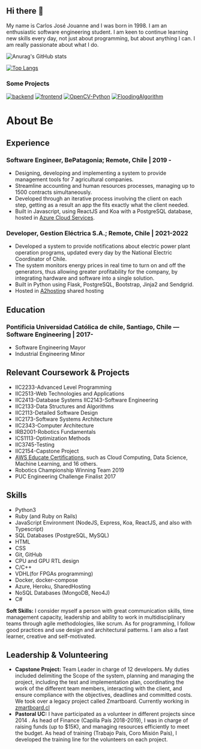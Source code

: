## Hi there 👋

My name is Carlos José Jouanne and I was born in 1998. I am an enthusiastic software engineering student. I am keen to continue learning new skills every day, not just about programming, but about anything I can. I am really passionate about what I do.

![Anurag's GitHub stats](https://github-readme-stats.vercel.app/api?username=cjjouanne&hide=issues,contribs&include_all_commits=true&count_private=true&theme=radical)

[![Top Langs](https://github-readme-stats.vercel.app/api/top-langs/?username=cjjouanne&layout=compact&include_all_commits=true&theme=radical&exclude_repo=ConventionManagerG8)](https://github.com/anuraghazra/github-readme-stats)

### Some Projects
[![backend](https://github-readme-stats.vercel.app/api/pin/?username=EABModel&repo=backend&show_owner=true&theme=radical)](https://github.com/EABModel/backend)
[![frontend](https://github-readme-stats.vercel.app/api/pin/?username=EABModel&repo=frontend&show_owner=true&theme=radical)](https://github.com/EABModel/frontend)
[![OpenCV-Python](https://github-readme-stats.vercel.app/api/pin/?username=cjjouanne&repo=OpenCV-Python&show_owner=true&theme=radical)](https://github.com/cjjouanne/OpenCV-Python)
[![FloodingAlgorithm](https://github-readme-stats.vercel.app/api/pin/?username=cjjouanne&repo=FloodingAlgorithm&show_owner=true&theme=radical)](https://github.com/cjjouanne/FloodingAlgorithm)


# About Be

## Experience

### Software Engineer, BePatagonia; Remote, Chile | 2019 -
* Designing, developing and implementing a system to provide management tools for 7 agricultural companies.
* Streamline accounting and human resources processes, managing up to 1500 contracts simultaneously. 
* Developed through an iterative process involving the client on each step, getting as a result an app the fits exactly what the client needed.
* Built in Javascript, using ReactJS and Koa with a PostgreSQL database, hosted in [Azure Cloud Services](https://gestionagricola.azurewebsites.net).

### Developer, Gestion Eléctrica S.A.; Remote, Chile | 2021-2022
* Developed a system to provide notifications about electric power plant operation programs, updated every day by the National Electric Coordinator of Chile.
* The system monitors energy prices in real time to turn on and off the generators, thus allowing greater profitability for the company, by integrating hardware and software into a single solution.
* Built in Python using Flask, PostgreSQL, Bootstrap, Jinja2 and Sendgrid.
* Hosted in [A2hosting](https://gestionelectrica.gestionagricola.a2hosted.com) shared hosting

## Education
### Pontificia Universidad Católica de chile, Santiago, Chile — Software Engineering | 2017-
* Software Engineering Mayor
* Industrial Engineering Minor

## Relevant Coursework & Projects

* IIC2233-Advanced Level Programming
* IIC2513-Web Technologies and Applications
* IIC2413-Database Systems IIC2143-Software Engineering
* IIC2133-Data Structures and Algorithms
* IIC2113-Detailed Software Design
* IIC2173-Software Systems Architecture
* IIC2343-Computer Architecture
* IRB2001-Robotics Fundamentals
* ICS1113-Optimization Methods
* IIC3745-Testing
* IIC2154-Capstone Project
* [AWS Educate Certifications](https://aws.amazon.com/es/education/awseducate/), such as Cloud Computing, Data Science, Machine Learning, and 16 others.
* Robotics Championship Winning Team 2019
* PUC Engineering Challenge Finalist 2017

## Skills

* Python3
* Ruby (and Ruby on Rails)
* JavaScript Environment (NodeJS, Express, Koa, ReactJS, and also with Typescript)
* SQL Databases (PostgreSQL, MySQL)
* HTML
* CSS
* Git, GitHub
* CPU and GPU RTL design
* C/C++
* VDHL(for FPGAs programming)
* Docker, docker-compose
* Azure, Heroku, SharedHosting
* NoSQL Databases (MongoDB, Neo4J)
* C#

**Soft Skills:** I consider myself a person with great communication skills, time management capacity, leadership and ability to work in multidisciplinary teams through agile methodologies, like scrum. As for programming, I follow good practices and use design and architectural patterns. I am also a fast learner, creative and self-motivated.


## Leadership & Volunteering
* **Capstone Project:** Team Leader in charge of 12 developers. My duties included delimiting the Scope of the system, planning and managing the project, including the test and implementation plan, coordinating the work of the different team members, interacting with the client, and ensure compliance with the objectives, deadlines and committed costs. We took over a legacy project called Zmartboard. Currently working in [zmartboard.cl](https://zmartboard.cl/login)
* **Pastoral UC:** I have participated as a volunteer in different projects since 2014 . As head of Finance (Capilla País 2018-2019), I was in charge of raising funds (up to $15K), and managing resources efficiently to meet the budget. As head of training (Trabajo País, Coro Misión País), I developed the training line for the volunteers on each project.
